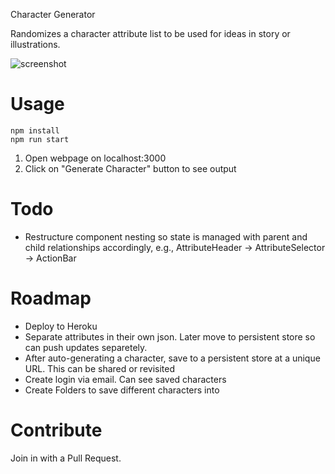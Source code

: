 Character Generator

Randomizes a character attribute list to be used for ideas in story or illustrations.

![screenshot](https://content.screencast.com/users/Ryan.Regalado/folders/Default/media/559aff0a-f66e-47b1-92c1-558eb01fe46c/IMG_1283.PNG)

# Usage

```
npm install
npm run start
```

1. Open webpage on localhost:3000
2. Click on "Generate Character" button to see output

# Todo

* Restructure component nesting so state is managed with parent and child relationships accordingly, e.g., AttributeHeader -> AttributeSelector -> ActionBar

# Roadmap

* Deploy to Heroku
* Separate attributes in their own json. Later move to persistent store so can push updates separetely.
* After auto-generating a character, save to a persistent store at a unique URL. This can be shared or revisited
* Create login via email. Can see saved characters
* Create Folders to save different characters into

# Contribute

Join in with a Pull Request.

